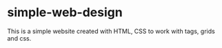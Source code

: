 # simple-web-design
This is a simple website created with HTML, CSS to work with tags, grids and css.
